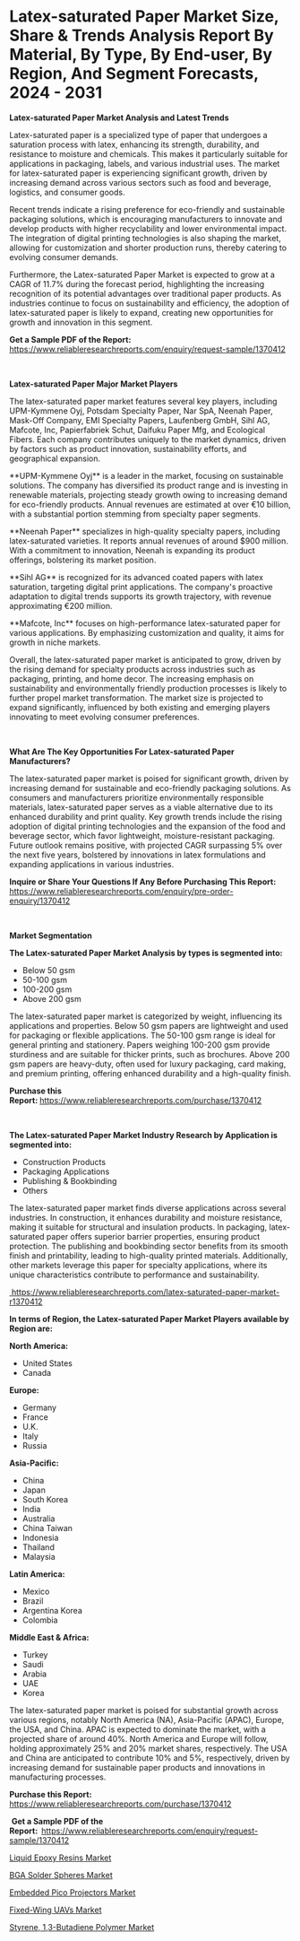 <p><h1>Latex-saturated Paper Market Size, Share & Trends Analysis Report By Material, By Type, By End-user, By Region, And Segment Forecasts, 2024 - 2031</h1></p><p><strong>Latex-saturated Paper Market Analysis and Latest Trends</strong></p>
<p><p>Latex-saturated paper is a specialized type of paper that undergoes a saturation process with latex, enhancing its strength, durability, and resistance to moisture and chemicals. This makes it particularly suitable for applications in packaging, labels, and various industrial uses. The market for latex-saturated paper is experiencing significant growth, driven by increasing demand across various sectors such as food and beverage, logistics, and consumer goods.</p><p>Recent trends indicate a rising preference for eco-friendly and sustainable packaging solutions, which is encouraging manufacturers to innovate and develop products with higher recyclability and lower environmental impact. The integration of digital printing technologies is also shaping the market, allowing for customization and shorter production runs, thereby catering to evolving consumer demands.</p><p>Furthermore, the Latex-saturated Paper Market is expected to grow at a CAGR of 11.7% during the forecast period, highlighting the increasing recognition of its potential advantages over traditional paper products. As industries continue to focus on sustainability and efficiency, the adoption of latex-saturated paper is likely to expand, creating new opportunities for growth and innovation in this segment.</p></p>
<p><strong>Get a Sample PDF of the Report:&nbsp;</strong> <a href="https://www.reliableresearchreports.com/enquiry/request-sample/1370412?utm_campaign=28&utm_medium=2&utm_source=Github&utm_content=ia&utm_term=17112024&utm_id=latex-saturated-paper">https://www.reliableresearchreports.com/enquiry/request-sample/1370412</a></p>
<p>&nbsp;</p>
<p><strong>Latex-saturated Paper Major Market Players</strong></p>
<p><p>The latex-saturated paper market features several key players, including UPM-Kymmene Oyj, Potsdam Specialty Paper, Nar SpA, Neenah Paper, Mask-Off Company, EMI Specialty Papers, Laufenberg GmbH, Sihl AG, Mafcote, Inc, Papierfabriek Schut, Daifuku Paper Mfg, and Ecological Fibers. Each company contributes uniquely to the market dynamics, driven by factors such as product innovation, sustainability efforts, and geographical expansion.</p><p>**UPM-Kymmene Oyj** is a leader in the market, focusing on sustainable solutions. The company has diversified its product range and is investing in renewable materials, projecting steady growth owing to increasing demand for eco-friendly products. Annual revenues are estimated at over €10 billion, with a substantial portion stemming from specialty paper segments.</p><p>**Neenah Paper** specializes in high-quality specialty papers, including latex-saturated varieties. It reports annual revenues of around $900 million. With a commitment to innovation, Neenah is expanding its product offerings, bolstering its market position.</p><p>**Sihl AG** is recognized for its advanced coated papers with latex saturation, targeting digital print applications. The company's proactive adaptation to digital trends supports its growth trajectory, with revenue approximating €200 million.</p><p>**Mafcote, Inc** focuses on high-performance latex-saturated paper for various applications. By emphasizing customization and quality, it aims for growth in niche markets.</p><p>Overall, the latex-saturated paper market is anticipated to grow, driven by the rising demand for specialty products across industries such as packaging, printing, and home decor. The increasing emphasis on sustainability and environmentally friendly production processes is likely to further propel market transformation. The market size is projected to expand significantly, influenced by both existing and emerging players innovating to meet evolving consumer preferences.</p></p>
<p>&nbsp;</p>
<p><strong>What Are The Key Opportunities For Latex-saturated Paper Manufacturers?</strong></p>
<p><p>The latex-saturated paper market is poised for significant growth, driven by increasing demand for sustainable and eco-friendly packaging solutions. As consumers and manufacturers prioritize environmentally responsible materials, latex-saturated paper serves as a viable alternative due to its enhanced durability and print quality. Key growth trends include the rising adoption of digital printing technologies and the expansion of the food and beverage sector, which favor lightweight, moisture-resistant packaging. Future outlook remains positive, with projected CAGR surpassing 5% over the next five years, bolstered by innovations in latex formulations and expanding applications in various industries.</p></p>
<p><strong>Inquire or Share Your Questions If Any Before Purchasing This Report:</strong> <a href="https://www.reliableresearchreports.com/enquiry/pre-order-enquiry/1370412?utm_campaign=28&utm_medium=2&utm_source=Github&utm_content=ia&utm_term=17112024&utm_id=latex-saturated-paper">https://www.reliableresearchreports.com/enquiry/pre-order-enquiry/1370412</a></p>
<p>&nbsp;</p>
<p><strong>Market Segmentation</strong></p>
<p><strong>The Latex-saturated Paper Market Analysis by types is segmented into:</strong></p>
<p><ul><li>Below 50 gsm</li><li>50-100 gsm</li><li>100-200 gsm</li><li>Above 200 gsm</li></ul></p>
<p><p>The latex-saturated paper market is categorized by weight, influencing its applications and properties. Below 50 gsm papers are lightweight and used for packaging or flexible applications. The 50-100 gsm range is ideal for general printing and stationery. Papers weighing 100-200 gsm provide sturdiness and are suitable for thicker prints, such as brochures. Above 200 gsm papers are heavy-duty, often used for luxury packaging, card making, and premium printing, offering enhanced durability and a high-quality finish.</p></p>
<p><strong>Purchase this Report:&nbsp;</strong><a href="https://www.reliableresearchreports.com/purchase/1370412?utm_campaign=28&utm_medium=2&utm_source=Github&utm_content=ia&utm_term=17112024&utm_id=latex-saturated-paper">https://www.reliableresearchreports.com/purchase/1370412</a></p>
<p>&nbsp;</p>
<p><strong>The Latex-saturated Paper Market Industry Research by Application is segmented into:</strong></p>
<p><ul><li>Construction Products</li><li>Packaging Applications</li><li>Publishing & Bookbinding</li><li>Others</li></ul></p>
<p><p>The latex-saturated paper market finds diverse applications across several industries. In construction, it enhances durability and moisture resistance, making it suitable for structural and insulation products. In packaging, latex-saturated paper offers superior barrier properties, ensuring product protection. The publishing and bookbinding sector benefits from its smooth finish and printability, leading to high-quality printed materials. Additionally, other markets leverage this paper for specialty applications, where its unique characteristics contribute to performance and sustainability.</p></p>
<p><a href="https://www.reliableresearchreports.com/latex-saturated-paper-market-r1370412?utm_campaign=28&utm_medium=2&utm_source=Github&utm_content=ia&utm_term=17112024&utm_id=latex-saturated-paper">&nbsp;https://www.reliableresearchreports.com/latex-saturated-paper-market-r1370412</a></p>
<p><strong>In terms of Region, the Latex-saturated Paper Market Players available by Region are:</strong></p>
<p>
    <p> <strong> North America: </strong>
        <ul>
            <li>United States</li>
            <li>Canada</li>
        </ul>
        </p> 
    <p> <strong> Europe: </strong>
        <ul>
            <li>Germany</li>
            <li>France</li>
            <li>U.K.</li>
            <li>Italy</li>
            <li>Russia</li>
        </ul>
        </p> 
    <p> <strong> Asia-Pacific: </strong>
        <ul>
            <li>China</li>
            <li>Japan</li>
            <li>South Korea</li>
            <li>India</li>
            <li>Australia</li>
            <li>China Taiwan</li>
            <li>Indonesia</li>
            <li>Thailand</li>
            <li>Malaysia</li>
        </ul>
        </p> 
    <p> <strong> Latin America: </strong>
        <ul>
            <li>Mexico</li>
            <li>Brazil</li>
            <li>Argentina Korea</li>
            <li>Colombia</li>
        </ul>
        </p> 
    <p> <strong> Middle East & Africa: </strong>
        <ul>
            <li>Turkey</li>
            <li>Saudi</li>
            <li>Arabia</li>
            <li>UAE</li>
            <li>Korea</li>
        </ul>
    </p>
    </p>
<p><p>The latex-saturated paper market is poised for substantial growth across various regions, notably North America (NA), Asia-Pacific (APAC), Europe, the USA, and China. APAC is expected to dominate the market, with a projected share of around 40%. North America and Europe will follow, holding approximately 25% and 20% market shares, respectively. The USA and China are anticipated to contribute 10% and 5%, respectively, driven by increasing demand for sustainable paper products and innovations in manufacturing processes.</p></p>
<p><strong>Purchase this Report: </strong><a href="https://www.reliableresearchreports.com/purchase/1370412?utm_campaign=28&utm_medium=2&utm_source=Github&utm_content=ia&utm_term=17112024&utm_id=latex-saturated-paper">https://www.reliableresearchreports.com/purchase/1370412</a></p>
<p>&nbsp;<strong>Get a Sample PDF of the Report:&nbsp;&nbsp;</strong><a href="https://www.reliableresearchreports.com/enquiry/request-sample/1370412?utm_campaign=28&utm_medium=2&utm_source=Github&utm_content=ia&utm_term=17112024&utm_id=latex-saturated-paper">https://www.reliableresearchreports.com/enquiry/request-sample/1370412</a></p>
<p><strong></strong></p>
<p><p><a href="https://issuu.com/reportprime-2/docs/liquid-epoxy-resins-market-size-203_d0aa1284eae348?utm_campaign=28&utm_medium=2&utm_source=Github&utm_content=ia&utm_term=17112024&utm_id=latex-saturated-paper">Liquid Epoxy Resins Market</a></p><p><a href="https://issuu.com/reportprime-2/docs/bga-solder-spheres-market-size-2030_e442552fb8974c?utm_campaign=28&utm_medium=2&utm_source=Github&utm_content=ia&utm_term=17112024&utm_id=latex-saturated-paper">BGA Solder Spheres Market</a></p><p><a href="https://www.linkedin.com/pulse/global-embedded-pico-projectors-nexus-sector-confluences-baqac?utm_campaign=28&utm_medium=2&utm_source=Github&utm_content=ia&utm_term=17112024&utm_id=latex-saturated-paper">Embedded Pico Projectors Market</a></p><p><a href="https://github.com/BellAuer/Market-Research-Report-List-1/blob/main/fixed-wing-uavs-market.md?utm_campaign=28&utm_medium=2&utm_source=Github&utm_content=ia&utm_term=17112024&utm_id=latex-saturated-paper">Fixed-Wing UAVs Market</a></p><p><a href="https://github.com/indrystar/Market-Research-Report-List-5/blob/main/styrene-13-butadiene-polymer-market.md?utm_campaign=28&utm_medium=2&utm_source=Github&utm_content=ia&utm_term=17112024&utm_id=latex-saturated-paper">Styrene, 1,3-Butadiene Polymer Market</a></p></p>